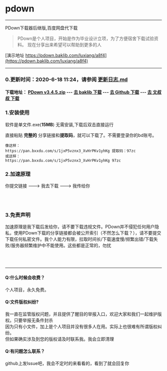 # pdown
---
PDown下载器后继版,百度网盘代下载

> PDown是个人项目，开始是作为毕业设计立项，为了方便宿舍下载试验资料。 现在分享出来希望可以帮助到更多的人

[演示地址 https://pdown.baklib.com/luxiang/a8f4](https://pdown.baklib.com/luxiang/a8f4)



---
### 0.更新时间：2020-6-18 11:24，请参阅 [更新日志.md](更新日志.md)  
  
#### 下载地址： [PDown v3.4.5.zip](https://assets.baklib.com/aea1138f-02f2-4d1d-9c75-e481b31885ab/PDown%20v3.4.51592450654870.zip)  ---   [去 baklib 下载](https://pdown.baklib.com/)  ---  [去 Github 下载](https://github.com/forpdown/pdown/releases/download/v3.04.04/PDown.v3.4.5.zip)  ---  [去 文叔叔 下载](https://ws28.cn/f/2smtb5jfdrb)

  
### 1.安装使用

软件是单文件.exe(**15MB**) 无需安装,下载后双击直接运行<br/>

直接粘贴  **完整的**  分享链接和**提取码**，就可以下载了。不需要登录你的bd账号。<br/>
```
像这样：
https://pan.bxxdu.com/s/1jxP5vznx3_XvHrPKv1yhKg 提取码：97zc 
或这样：
https://pan.bxxdu.com/s/1jxP5vznx3_XvHrPKv1yhKg 97zc 
```

### 2.加速原理

你提交链接    --->    我去下载    --->    我传给你
  
<br/><br/>

### 3.免责声明  

加速原理是我下载后发给你，请不要下载违规文件。PDown并不侵犯任何用户隐私，使用PDown下载的分享链接都会被公开索引（不然怎么下载？），请不要提交下载任何私密文件。我个人能力有限，拉取时间长/下载速度慢/频繁出错/下载失败/服务器频繁维护中不能使用。这些都是正常的，勿扰<br/><br/>

<br/>



---

#### Q:什么时候会收费？
个人项目，永久免费。
#### Q:文件版权纠纷?
我一直在监管版权问题，并且提供了醒目的举报入口，欢迎大家和我们一起维护版权。只要举报无条件封杀<br/>
因为只有小文件，加上是个人项目并没有很多人在用。实际上也很难有所谓版权纠纷。<br/>
但如果确实涉及到您的版权请及时联系我。我会立即清理<br/>
#### Q:有问题怎么联系？
github上发Issue吧，我会不定时的来看看的，看到了就会回复你


